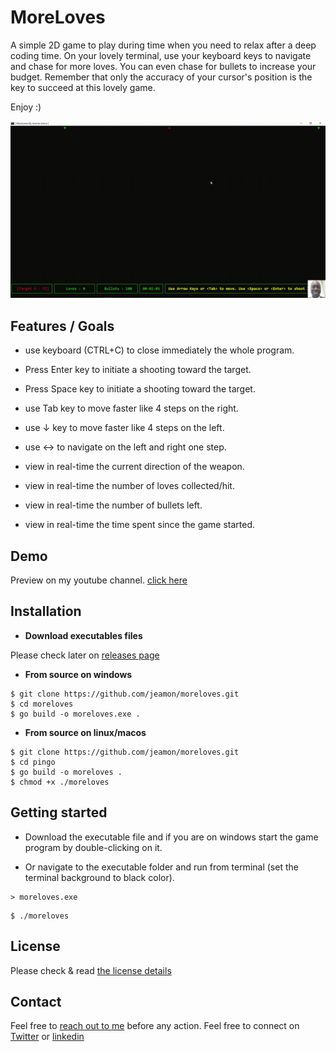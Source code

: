 # MoreLoves

A simple 2D game to play during time when you need to relax after a deep coding time. On your lovely terminal,
use your keyboard keys to navigate and chase for more loves. You can even chase for bullets to increase your budget. 
Remember that only the accuracy of your cursor's position is the key to succeed at this lovely game.

Enjoy :)


![live example](https://github.com/jeamon/moreloves/blob/master/moreloves-demo-01.gif?raw=true)



## Features / Goals

* use keyboard (CTRL+C) to close immediately the whole program.

* Press Enter key to initiate a shooting toward the target.
* Press Space key to initiate a shooting toward the target.

* use Tab key to move faster like 4 steps on the right.
* use ↓ key to move faster like 4 steps on the left.
* use ↔ to navigate on the left and right one step.

* view in real-time the current direction of the weapon.
* view in real-time the number of loves collected/hit. 
* view in real-time the number of bullets left.
* view in real-time the time spent since the game started.  


## Demo

Preview on my youtube channel. [click here](https://youtu.be/wA0N7utBnt4)


## Installation

* **Download executables files**

Please check later on [releases page](https://github.com/jeamon/moreloves/releases)

* **From source on windows**

```shell
$ git clone https://github.com/jeamon/moreloves.git
$ cd moreloves
$ go build -o moreloves.exe .
```
* **From source on linux/macos**

```shell
$ git clone https://github.com/jeamon/moreloves.git
$ cd pingo
$ go build -o moreloves .
$ chmod +x ./moreloves
```

## Getting started

* Download the executable file and if you are on windows start the game program by double-clicking on it.

* Or navigate to the executable folder and run from terminal (set the terminal background to black color). 

```
> moreloves.exe 
```

```
$ ./moreloves
```

## License

Please check & read [the license details](https://github.com/jeamon/moreloves/blob/master/LICENSE) 


## Contact

Feel free to [reach out to me](https://blog.cloudmentor-scale.com/contact) before any action. Feel free to connect on [Twitter](https://twitter.com/jerome_amon) or [linkedin](https://www.linkedin.com/in/jeromeamon/)